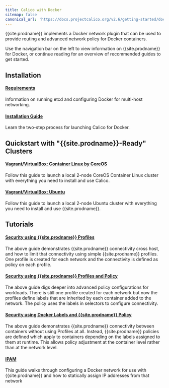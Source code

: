 ```yaml
---
title: Calico with Docker
sitemap: false 
canonical_url: 'https://docs.projectcalico.org/v2.6/getting-started/docker/'
---
```


{{site.prodname}} implements a Docker network plugin that can be used to provide routing and advanced network policy for Docker containers.

Use the navigation bar on the left to view information on {{site.prodname}} for Docker,
or continue reading for an overview of recommended guides to get started.


## Installation

#### [Requirements](installation/requirements)

Information on running etcd and configuring Docker for multi-host networking.

#### [Installation Guide]({{site.baseurl}}/{{page.version}}/getting-started/docker/installation/manual)

Learn the two-step process for launching Calico for Docker.

## Quickstart with "{{site.prodname}}-Ready" Clusters

#### [Vagrant/VirtualBox: Container Linux by CoreOS](installation/vagrant-coreos)

Follow this guide to launch a local 2-node CoreOS Container Linux cluster with everything
you need to install and use Calico.

#### [Vagrant/VirtualBox: Ubuntu](installation/vagrant-ubuntu)

Follow this guide to launch a local 2-node Ubuntu cluster with everything
you need to install and use {{site.prodname}}.

## Tutorials

#### [Security using {{site.prodname}} Profiles]({{site.baseurl}}/{{page.version}}/getting-started/docker/tutorials/security-using-calico-profiles)

The above guide demonstrates {{site.prodname}} connectivity cross host, and how to limit
that connectivity using simple {{site.prodname}} profiles.  One profile is created for
each network and the connectivity is defined as policy on each profile.

#### [Security using {{site.prodname}} Profiles and Policy]({{site.baseurl}}/{{page.version}}/getting-started/docker/tutorials/security-using-calico-profiles-and-policy)

The above guide digs deeper into advanced policy configurations for workloads.
There is still one profile created for each network but now the profiles define
labels that are inherited by each container added to the network.  The policy uses
the labels in selectors to configure connectivity.

#### [Security using Docker Labels and {{site.prodname}} Policy]({{site.baseurl}}/{{page.version}}/getting-started/docker/tutorials/security-using-docker-labels-and-calico-policy)

The above guide demonstrates {{site.prodname}} connectivity between containers without using
Profiles at all.  Instead, {{site.prodname}} policies are defined which apply to
containers depending on the labels assigned to them at runtime.  This allows
policy adjustment at the container level rather than at the network level.

#### [IPAM]({{site.baseurl}}/{{page.version}}/getting-started/docker/tutorials/ipam)

This guide walks through configuring a Docker network for use with {{site.prodname}} and how to statically assign IP addresses from that network
